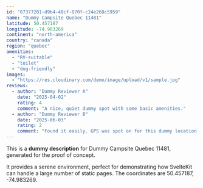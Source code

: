 ```yaml
---
id: "87377201-d9b4-40cf-870f-c24e268c5959"
name: "Dummy Campsite Quebec 11481"
latitude: 50.457187
longitude: -74.983269
continent: "north-america"
country: "canada"
region: "quebec"
amenities:
  - "RV-suitable"
  - "toilet"
  - "dog-friendly"
images:
  - "https://res.cloudinary.com/demo/image/upload/v1/sample.jpg"
reviews:
  - author: "Dummy Reviewer A"
    date: "2025-04-02"
    rating: 4
    comment: "A nice, quiet dummy spot with some basic amenities."
  - author: "Dummy Reviewer B"
    date: "2025-06-03"
    rating: 2
    comment: "Found it easily. GPS was spot on for this dummy location."
---
```


This is a **dummy description** for Dummy Campsite Quebec 11481, generated for the proof of concept.

It provides a serene environment, perfect for demonstrating how SvelteKit can handle a large number of static pages. The coordinates are 50.457187, -74.983269.
